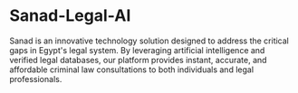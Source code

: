 # Sanad-Legal-AI
Sanad is an innovative technology solution designed to address the  critical gaps in Egypt's legal system. By leveraging artificial intelligence and  verified legal databases, our platform provides instant, accurate, and affordable  criminal law consultations to both individuals and legal professionals.
